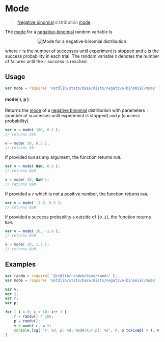 <!--

@license Apache-2.0

Copyright (c) 2018 The Stdlib Authors.

Licensed under the Apache License, Version 2.0 (the "License");
you may not use this file except in compliance with the License.
You may obtain a copy of the License at

   http://www.apache.org/licenses/LICENSE-2.0

Unless required by applicable law or agreed to in writing, software
distributed under the License is distributed on an "AS IS" BASIS,
WITHOUT WARRANTIES OR CONDITIONS OF ANY KIND, either express or implied.
See the License for the specific language governing permissions and
limitations under the License.

-->

# Mode

> [Negative binomial][negative-binomial-distribution] distribution [mode][mode].

<!-- Section to include introductory text. Make sure to keep an empty line after the intro `section` element and another before the `/section` close. -->

<section class="intro">

The [mode][mode] for a [negative-binomial][negative-binomial-distribution] random variable is

<!-- <equation class="equation" label="eq:negative_binomial_mode" align="center" raw="\operatorname{mode}\left( X \right) = \begin{cases}{\big \lfloor }{\frac{p(r-1)}{1-p}}{\big \rfloor } & \text{ if }\ r>1\\ 0 & \text{ if } \ r\leq 1\end{cases}" alt="Mode for a negative-binomial distribution."> -->

<div class="equation" align="center" data-raw-text="\operatorname{mode}\left( X \right) = \begin{cases}{\big \lfloor }{\frac{p(r-1)}{1-p}}{\big \rfloor } &amp; \text{ if }\ r&gt;1\\ 0 &amp; \text{ if } \ r\leq 1\end{cases}" data-equation="eq:negative_binomial_mode">
    <img src="https://cdn.rawgit.com/stdlib-js/stdlib/6c7e930588674097b03b3201c5d368532bba6c67/lib/node_modules/@stdlib/stats/base/dists/negative-binomial/mode/docs/img/equation_negative_binomial_mode.svg" alt="Mode for a negative-binomial distribution.">
    <br>
</div>

<!-- </equation> -->

where `r` is the number of successes until experiment is stopped and `p` is the success probability in each trial. The random variable `X` denotes the number of failures until the `r` success is reached. 

</section>

<!-- /.intro -->

<!-- Package usage documentation. -->

<section class="usage">

## Usage

```javascript
var mode = require( '@stdlib/stats/base/dists/negative-binomial/mode' );
```

#### mode( r, p )

Returns the [mode][mode] of a [negative binomial][negative-binomial-distribution] distribution with parameters `r` (number of successes until experiment is stopped) and `p` (success probability).

```javascript
var v = mode( 100, 0.2 );
// returns 396

v = mode( 50, 0.5 );
// returns 49
```

If provided `NaN` as any argument, the function returns `NaN`.

```javascript
var v = mode( NaN, 0.5 );
// returns NaN

v = mode( 20, NaN );
// returns NaN
```

If provided a `r` which is not a positive number, the function returns `NaN`.

```javascript
var v = mode( -2.0, 0.5 );
// returns NaN
```

If provided a success probability `p` outside of `[0,1]`, the function returns `NaN`.

```javascript
var v = mode( 20, -1.0 );
// returns NaN

v = mode( 20, 1.5 );
// returns NaN
```

</section>

<!-- /.usage -->

<!-- Package usage notes. Make sure to keep an empty line after the `section` element and another before the `/section` close. -->

<section class="notes">

</section>

<!-- /.notes -->

<!-- Package usage examples. -->

<section class="examples">

## Examples

<!-- eslint no-undef: "error" -->

```javascript
var randu = require( '@stdlib/random/base/randu' );
var mode = require( '@stdlib/stats/base/dists/negative-binomial/mode' );

var v;
var i;
var r;
var p;

for ( i = 0; i < 10; i++ ) {
    r = randu() * 100;
    p = randu();
    v = mode( r, p );
    console.log( 'r: %d, p: %d, mode(X;r,p): %d', r, p.toFixed( 4 ), v.toFixed( 4 ) );
}
```

</section>

<!-- /.examples -->

<!-- Section to include cited references. If references are included, add a horizontal rule *before* the section. Make sure to keep an empty line after the `section` element and another before the `/section` close. -->

<section class="references">

</section>

<!-- /.references -->

<!-- Section for all links. Make sure to keep an empty line after the `section` element and another before the `/section` close. -->

<section class="links">

[negative-binomial-distribution]: https://en.wikipedia.org/wiki/Negative_binomial_distribution

[mode]: https://en.wikipedia.org/wiki/Mode_%28statistics%29

</section>

<!-- /.links -->
